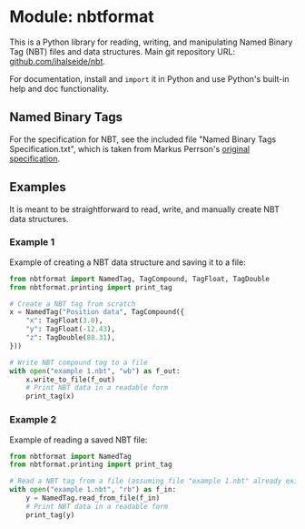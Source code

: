 # Module: nbtformat

This is a Python library for reading, writing, and manipulating Named Binary Tag (NBT) files and data structures.
Main git repository URL: [github.com/ihalseide/nbt](https://github.com/ihalseide/nbt).

For documentation, install and `import` it in Python and use Python's built-in help and doc functionality.

## Named Binary Tags

For the specification for NBT, see the included file "Named Binary Tags Specification.txt", which is taken from Markus Perrson's [original specification](https://web.archive.org/web/20110723210920/http://www.minecraft.net/docs/NBT.txt).

## Examples

It is meant to be straightforward to read, write, and manually create NBT data structures.

### Example 1

Example of creating a NBT data structure and saving it to a file:

```python
from nbtformat import NamedTag, TagCompound, TagFloat, TagDouble
from nbtformat.printing import print_tag

# Create a NBT tag from scratch
x = NamedTag("Position data", TagCompound({
    "x": TagFloat(3.0),
    "y": TagFloat(-12.43),
    "z": TagDouble(88.31),
}))

# Write NBT compound tag to a file
with open("example 1.nbt", "wb") as f_out:
    x.write_to_file(f_out)
    # Print NBT data in a readable form
    print_tag(x)
```

### Example 2

Example of reading a saved NBT file:
```python
from nbtformat import NamedTag
from nbtformat.printing import print_tag

# Read a NBT tag from a file (assuming file "example 1.nbt" already exists and is not gzipped)
with open("example 1.nbt", "rb") as f_in:
    y = NamedTag.read_from_file(f_in)
    # Print NBT data in a readable form
    print_tag(y)
```